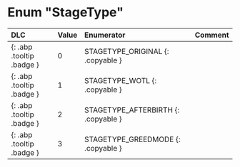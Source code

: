 # Enum "StageType"
|DLC|Value|Enumerator|Comment|
|:--|:--|:--|:--|
|[ ](#){: .abp .tooltip .badge }|0 |STAGETYPE_ORIGINAL {: .copyable } |  | 
|[ ](#){: .abp .tooltip .badge }|1 |STAGETYPE_WOTL {: .copyable } |  | 
|[ ](#){: .abp .tooltip .badge }|2 |STAGETYPE_AFTERBIRTH {: .copyable } |  | 
|[ ](#){: .abp .tooltip .badge }|3 |STAGETYPE_GREEDMODE {: .copyable } |  | 